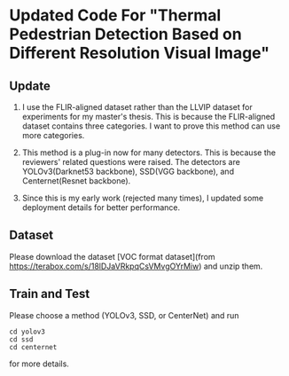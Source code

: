 # Updated Code For "Thermal Pedestrian Detection Based on Different Resolution Visual Image"

## Update

1. I use the FLIR-aligned dataset rather than the LLVIP dataset for experiments for my master's thesis. This is because the FLIR-aligned dataset contains three categories. I want to prove this method can use more categories.

2. This method is a plug-in now for many detectors. This is because the reviewers' related questions were raised. The detectors are YOLOv3(Darknet53 backbone), SSD(VGG backbone), and Centernet(Resnet backbone).

3. Since this is my early work (rejected many times), I updated some deployment details for better performance.

## Dataset

Please download the dataset [VOC format dataset](from https://terabox.com/s/18lDJaVRkpqCsVMvgOYrMiw) and unzip them.

## Train and Test

Please choose a method (YOLOv3, SSD, or CenterNet) and run 

```
cd yolov3
cd ssd
cd centernet
```
for more details.
